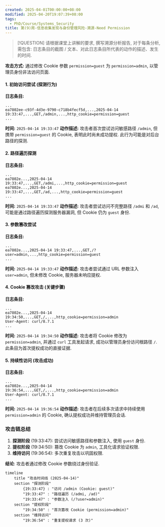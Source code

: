 ```yaml
---
created: 2025-04-01T00:00:00+08:00
modified: 2025-04-20T19:07:39+08:00
tags:
  - PhD/Course/Systems_Security
title: 第(9)周-信息收集发现与身份管理风险-溯源-Need Permission
---
```


> [!QUESTION]
> 请根据课堂上讲解的要求, 撰写溯源分析报告, 对于每条分析, 需包含: 日志条目的截图 / 文本、对此日志条目所代表的动作的描述、发生的时间.

**攻击方式:** 通过修改 Cookie 参数 `permission=guest` 为 `permission=admin`, 以管理员身份非法访问页面.

#### 1. 初始访问尝试 (探测行为)

**日志条目:**

```csv
...
ea7802ee-c93f-4d3e-9790-c718b4fecf5d,...,2025-04-14 19:33:47,...,GET,/admin,...,http_cookie=permission=guest
...
```  

**时间:** `2025-04-14 19:33:47`
**动作描述:** 攻击者首次尝试访问敏感路径 `/admin`, 但携带 `permission=guest` 的 Cookie, 表明此时尚未成功提权. 此行为可能是对后台路径的探测.

#### 2. 路径遍历探测

**日志条目:**

```csv
...
ea7802e...,2025-04-14 19:33:47,...,GET,/admi,...,http_cookie=permission=guest
ea7802e...,2025-04-14 19:33:47,...,GET,/ad,...,http_cookie=permission=guest
...
```  

**时间:** `2025-04-14 19:33:47`
**动作描述:** 攻击者尝试访问不完整路径 `/admi` 和 `/ad`, 可能是通过路径遍历探测服务器漏洞, 但 Cookie 仍为 `guest` 身份.

#### 3. 参数篡改尝试

**日志条目:**

```csv
...
ea7802e...,2025-04-14 19:33:47,...,GET,/?user=admin,...,http_cookie=permission=guest
...
```  

**时间:** `2025-04-14 19:33:47`
**动作描述:** 攻击者尝试通过 URL 参数注入 `user=admin`, 但未修改 Cookie, 服务器未响应提权.

#### 4. Cookie 篡改攻击 (关键步骤)

**日志条目:**

```csv
...
ea7802e...,2025-04-14 19:34:50,...,GET,/,...,http_cookie=permission=admin
User-Agent: curl/8.7.1
...
```  

**时间:** `2025-04-14 19:34:50`
**动作描述:** 攻击者将 Cookie 修改为 `permission=admin`, 并通过 `curl` 工具发起请求, 成功以管理员身份访问根路径 `/`. 此条目为首次提权成功的直接证据.

#### 5. 持续性访问 (攻击成功)

**日志条目:**

```csv
...
ea7802e...,2025-04-14 19:36:54,...,GET,/,...,http_cookie=permission=admin
User-Agent: curl/8.7.1
...
```  

**时间:** `2025-04-14 19:36:54`
**动作描述:** 攻击者在后续多次请求中持续使用 `permission=admin` 的 Cookie, 确认提权成功并维持管理员会话.

### 攻击链总结

1. **探测阶段** (19:33:47): 尝试访问敏感路径和参数注入, 使用 `guest` 身份.
2. **提权阶段** (19:34:50): 篡改 Cookie 为 `admin`, 工具化请求验证权限.
3. **维持访问** (19:36:54): 多次重复攻击以巩固权限.

**结论**: 攻击者通过修改 Cookie 参数绕过身份验证.

```mermaid
timeline
    title "攻击时间线 (2025-04-14)"
    section "探测阶段"
        {19:33:47} : "访问 /admin (Cookie: guest)"
        "19:33:47" : "路径遍历 (/admi, /ad)"
        "19:33:47" : "参数注入 (/?user=admin)"
    section "提权阶段"
        "19:34:50" : "首次篡改 Cookie (permission=admin)"
    section "维持访问"
        "19:36:54" : "重复提权请求 (3 次)"
```
